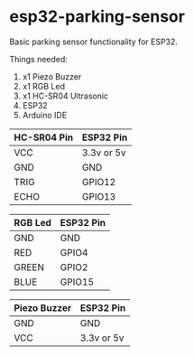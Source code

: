 # esp32-parking-sensor

Basic parking sensor functionality for ESP32.

Things needed:

1. x1 Piezo Buzzer
2. x1 RGB Led
3. x1 HC-SR04 Ultrasonic
4. ESP32
5. Arduino IDE

| HC-SR04 Pin  | ESP32 Pin |
| ------------- | ------------- |
| VCC  | 3.3v or 5v  |
| GND  | GND  |
| TRIG  | GPIO12  |
| ECHO  | GPIO13  |

| RGB Led  | ESP32 Pin |
| ------------- | ------------- |
| GND  | GND  |
|  RED | GPIO4  |
| GREEN  | GPIO2  |
| BLUE  | GPIO15  |

| Piezo Buzzer  | ESP32 Pin |
| ------------- | ------------- |
| GND  | GND  |
| VCC | 3.3v or 5v  |
